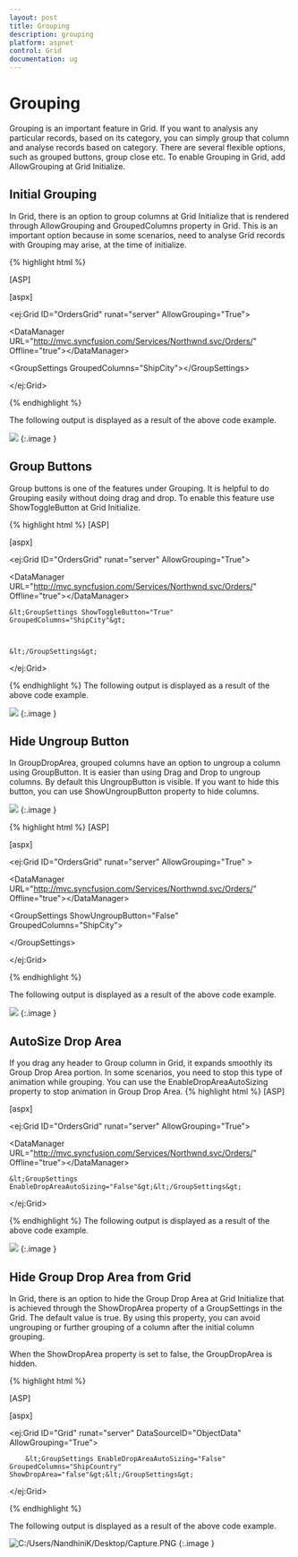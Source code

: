```yaml
---
layout: post
title: Grouping
description: grouping
platform: aspnet
control: Grid
documentation: ug
---
```


# Grouping

Grouping is an important feature in Grid. If you want to analysis any particular records, based on its category, you can simply group that column and analyse records based on category. There are several flexible options, such as grouped buttons, group close etc. To enable Grouping in Grid, add AllowGrouping at Grid Initialize. 

## Initial Grouping

In Grid, there is an option to group columns at Grid Initialize that is rendered through AllowGrouping and  GroupedColumns property in Grid. This is an important option because in some scenarios, need to analyse Grid records with Grouping may arise, at the time of initialize.



{% highlight html %}

[ASP]

[aspx]

&lt;ej:Grid ID="OrdersGrid" runat="server" AllowGrouping="True"&gt;

&lt;DataManager URL="http://mvc.syncfusion.com/Services/Northwnd.svc/Orders/" Offline="true"&gt;&lt;/DataManager&gt;

&lt;GroupSettings GroupedColumns="ShipCity"&gt;&lt;/GroupSettings&gt;

&lt;/ej:Grid&gt;


{% endhighlight %}


The following output is displayed as a result of the above code example.



![](Grouping_images/Grouping_img1.png) 
{:.image }


## Group Buttons

Group buttons is one of the features under Grouping. It is helpful to do Grouping easily without doing drag and drop. To enable this feature use ShowToggleButton at Grid Initialize.  


{% highlight html %}
[ASP]



[aspx]

&lt;ej:Grid ID="OrdersGrid" runat="server" AllowGrouping="True"&gt;

&lt;DataManager URL="http://mvc.syncfusion.com/Services/Northwnd.svc/Orders/" Offline="true"&gt;&lt;/DataManager&gt;



    &lt;GroupSettings ShowToggleButton="True" GroupedColumns="ShipCity"&gt;



    &lt;/GroupSettings&gt;

&lt;/ej:Grid&gt;


{% endhighlight %}
The following output is displayed as a result of the above code example.



![](Grouping_images/Grouping_img2.png)
{:.image }


## Hide Ungroup Button

In GroupDropArea, grouped columns have an option to ungroup a column using GroupButton. It is easier than using Drag and Drop to ungroup columns.  By default this UngroupButton is visible. If you want to hide this button, you can use ShowUngroupButton property to hide columns.



![](Grouping_images/Grouping_img3.png)
{:.image }



{% highlight html %}
[ASP]



[aspx]

&lt;ej:Grid ID="OrdersGrid" runat="server" AllowGrouping="True" &gt;

&lt;DataManager URL="http://mvc.syncfusion.com/Services/Northwnd.svc/Orders/" Offline="true"&gt;&lt;/DataManager&gt;

   &lt;GroupSettings ShowUngroupButton="False" GroupedColumns="ShipCity"&gt;

   &lt;/GroupSettings&gt;

 &lt;/ej:Grid&gt;


{% endhighlight %}


The following output is displayed as a result of the above code example.



![](Grouping_images/Grouping_img4.png) 
{:.image }


## AutoSize Drop Area

If you drag any header to Group column in Grid, it expands smoothly its Group Drop Area portion. In some scenarios, you need to stop this type of animation while grouping. You can use the EnableDropAreaAutoSizing property to stop animation in Group Drop Area.
{% highlight html %}
[ASP]



 [aspx]

&lt;ej:Grid ID="OrdersGrid" runat="server" AllowGrouping="True"&gt;

&lt;DataManager URL="http://mvc.syncfusion.com/Services/Northwnd.svc/Orders/" Offline="true"&gt;&lt;/DataManager&gt;

    &lt;GroupSettings EnableDropAreaAutoSizing="False"&gt;&lt;/GroupSettings&gt;

&lt;/ej:Grid&gt;






{% endhighlight %}
The following output is displayed as a result of the above code example.



![](Grouping_images/Grouping_img5.png)
{:.image }


## Hide Group Drop Area from Grid

In Grid, there is an option to hide the Group Drop Area at Grid Initialize that is achieved through the ShowDropArea property of a GroupSettings in the Grid. The default value is true. By using this property, you can avoid ungrouping or further grouping of a column after the initial column grouping.

When the ShowDropArea property is set to false, the GroupDropArea is hidden. 

{% highlight html %}

[ASP]

[aspx]

&lt;ej:Grid ID="Grid" runat="server" DataSourceID="ObjectData" AllowGrouping="True"&gt;

        &lt;GroupSettings EnableDropAreaAutoSizing="False" GroupedColumns="ShipCountry" ShowDropArea="false"&gt;&lt;/GroupSettings&gt;  



&lt;/ej:Grid&gt;



{% endhighlight  %}

The following output is displayed as a result of the above code example.

![C:/Users/NandhiniK/Desktop/Capture.PNG](Grouping_images/Grouping_img6.png) 
{:.image }


